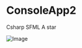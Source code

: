 # ConsoleApp2

Csharp SFML A star

![Image](https://www.principiaprogrammatica.com/dump/gridexample.jpg)
